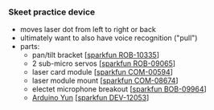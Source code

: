 ### Skeet practice device

- moves laser dot from left to right or back
- ultimately want to also have voice recognition ("pull")
- parts:
  - pan/tilt bracket \[[sparkfun ROB-10335](https://www.sparkfun.com/products/10335)\]
  - 2 sub-micro servos \[[sparkfun ROB-09065](https://www.sparkfun.com/products/9065)\]
  - laser card module \[[sparkfun COM-00594](https://www.sparkfun.com/products/594)\]
  - laser module mount \[[sparkfun COM-08674](https://www.sparkfun.com/products/8674)\]
  - electet microphone breakout \[[sparkfun BOB-09964](https://www.sparkfun.com/products/9964)\]
  - [Arduino Yun](http://arduino.cc/en/Main/ArduinoBoardYun?from=Products.ArduinoYUN)
    \[[sparkfun DEV-12053](https://www.sparkfun.com/products/12053)\]

